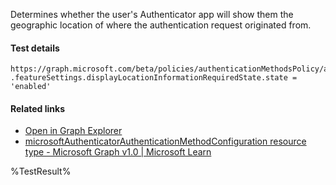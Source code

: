 Determines whether the user's Authenticator app will show them the geographic location of where the authentication request originated from.



#### Test details
```
https://graph.microsoft.com/beta/policies/authenticationMethodsPolicy/authenticationMethodConfigurations('MicrosoftAuthenticator')
.featureSettings.displayLocationInformationRequiredState.state = 'enabled'
```

#### Related links

- [Open in Graph Explorer](https://developer.microsoft.com/en-us/graph/graph-explorer?request=policies/authenticationMethodsPolicy/authenticationMethodConfigurations('MicrosoftAuthenticator')&method=GET&version=beta&GraphUrl=https://graph.microsoft.com)
- [microsoftAuthenticatorAuthenticationMethodConfiguration resource type - Microsoft Graph v1.0 | Microsoft Learn](https://learn.microsoft.com/en-us/graph/api/resources/microsoftauthenticatorauthenticationmethodconfiguration)


<!--- Results --->
%TestResult%
